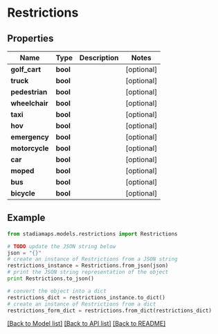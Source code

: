 # Restrictions


## Properties
Name | Type | Description | Notes
------------ | ------------- | ------------- | -------------
**golf_cart** | **bool** |  | [optional] 
**truck** | **bool** |  | [optional] 
**pedestrian** | **bool** |  | [optional] 
**wheelchair** | **bool** |  | [optional] 
**taxi** | **bool** |  | [optional] 
**hov** | **bool** |  | [optional] 
**emergency** | **bool** |  | [optional] 
**motorcycle** | **bool** |  | [optional] 
**car** | **bool** |  | [optional] 
**moped** | **bool** |  | [optional] 
**bus** | **bool** |  | [optional] 
**bicycle** | **bool** |  | [optional] 

## Example

```python
from stadiamaps.models.restrictions import Restrictions

# TODO update the JSON string below
json = "{}"
# create an instance of Restrictions from a JSON string
restrictions_instance = Restrictions.from_json(json)
# print the JSON string representation of the object
print Restrictions.to_json()

# convert the object into a dict
restrictions_dict = restrictions_instance.to_dict()
# create an instance of Restrictions from a dict
restrictions_form_dict = restrictions.from_dict(restrictions_dict)
```
[[Back to Model list]](../README.md#documentation-for-models) [[Back to API list]](../README.md#documentation-for-api-endpoints) [[Back to README]](../README.md)


